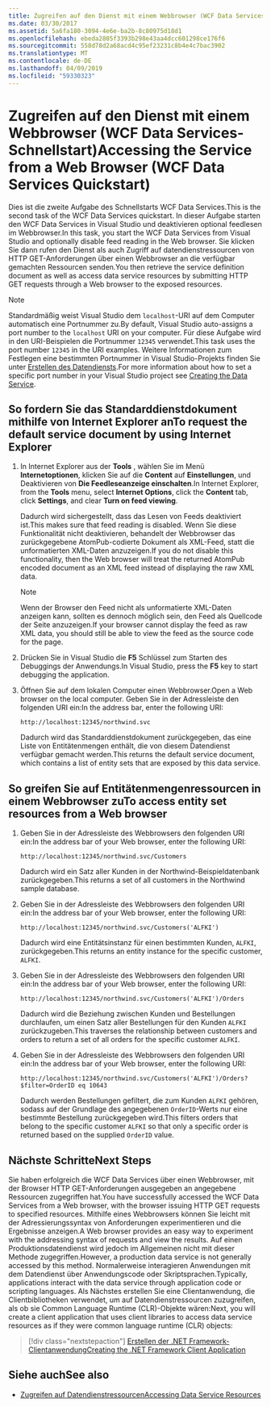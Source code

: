 ```yaml
---
title: Zugreifen auf den Dienst mit einem Webbrowser (WCF Data Services-Schnellstart)
ms.date: 03/30/2017
ms.assetid: 5a6fa180-3094-4e6e-ba2b-8c80975d18d1
ms.openlocfilehash: ebeda2805f3393b298e43aa4dcc601298ce176f6
ms.sourcegitcommit: 558d78d2a68acd4c95ef23231c8b4e4c7bac3902
ms.translationtype: MT
ms.contentlocale: de-DE
ms.lasthandoff: 04/09/2019
ms.locfileid: "59330323"
---
```

# <a name="accessing-the-service-from-a-web-browser-wcf-data-services-quickstart"></a><span data-ttu-id="19011-102">Zugreifen auf den Dienst mit einem Webbrowser (WCF Data Services-Schnellstart)</span><span class="sxs-lookup"><span data-stu-id="19011-102">Accessing the Service from a Web Browser (WCF Data Services Quickstart)</span></span>

<span data-ttu-id="19011-103">Dies ist die zweite Aufgabe des Schnellstarts WCF Data Services.</span><span class="sxs-lookup"><span data-stu-id="19011-103">This is the second task of the WCF Data Services quickstart.</span></span> <span data-ttu-id="19011-104">In dieser Aufgabe starten den WCF Data Services in Visual Studio und deaktivieren optional feedlesen im Webbrowser.</span><span class="sxs-lookup"><span data-stu-id="19011-104">In this task, you start the WCF Data Services from Visual Studio and optionally disable feed reading in the Web browser.</span></span> <span data-ttu-id="19011-105">Sie klicken Sie dann rufen den Dienst als auch Zugriff auf datendienstressourcen von HTTP GET-Anforderungen über einen Webbrowser an die verfügbar gemachten Ressourcen senden.</span><span class="sxs-lookup"><span data-stu-id="19011-105">You then retrieve the service definition document as well as access data service resources by submitting HTTP GET requests through a Web browser to the exposed resources.</span></span>

> [!NOTE]
> <span data-ttu-id="19011-106">Standardmäßig weist Visual Studio dem `localhost`-URI auf dem Computer automatisch eine Portnummer zu.</span><span class="sxs-lookup"><span data-stu-id="19011-106">By default, Visual Studio auto-assigns a port number to the `localhost` URI on your computer.</span></span> <span data-ttu-id="19011-107">Für diese Aufgabe wird in den URI-Beispielen die Portnummer `12345` verwendet.</span><span class="sxs-lookup"><span data-stu-id="19011-107">This task uses the port number `12345` in the URI examples.</span></span> <span data-ttu-id="19011-108">Weitere Informationen zum Festlegen eine bestimmten Portnummer in Visual Studio-Projekts finden Sie unter [Erstellen des Datendiensts](../../../../docs/framework/data/wcf/creating-the-data-service.md).</span><span class="sxs-lookup"><span data-stu-id="19011-108">For more information about how to set a specific port number in your Visual Studio project see [Creating the Data Service](../../../../docs/framework/data/wcf/creating-the-data-service.md).</span></span>

## <a name="to-request-the-default-service-document-by-using-internet-explorer"></a><span data-ttu-id="19011-109">So fordern Sie das Standarddienstdokument mithilfe von Internet Explorer an</span><span class="sxs-lookup"><span data-stu-id="19011-109">To request the default service document by using Internet Explorer</span></span>

1. <span data-ttu-id="19011-110">In Internet Explorer aus der **Tools** , wählen Sie im Menü **Internetoptionen**, klicken Sie auf die **Content** auf **Einstellungen**, und Deaktivieren von  **Die Feedleseanzeige einschalten**.</span><span class="sxs-lookup"><span data-stu-id="19011-110">In Internet Explorer, from the **Tools** menu, select **Internet Options**, click the **Content** tab, click **Settings**, and clear **Turn on feed viewing**.</span></span>

     <span data-ttu-id="19011-111">Dadurch wird sichergestellt, dass das Lesen von Feeds deaktiviert ist.</span><span class="sxs-lookup"><span data-stu-id="19011-111">This makes sure that feed reading is disabled.</span></span> <span data-ttu-id="19011-112">Wenn Sie diese Funktionalität nicht deaktivieren, behandelt der Webbrowser das zurückgegebene AtomPub-codierte Dokument als XML-Feed, statt die unformatierten XML-Daten anzuzeigen.</span><span class="sxs-lookup"><span data-stu-id="19011-112">If you do not disable this functionality, then the Web browser will treat the returned AtomPub encoded document as an XML feed instead of displaying the raw XML data.</span></span>

    > [!NOTE]
    > <span data-ttu-id="19011-113">Wenn der Browser den Feed nicht als unformatierte XML-Daten anzeigen kann, sollten es dennoch möglich sein, den Feed als Quellcode der Seite anzuzeigen.</span><span class="sxs-lookup"><span data-stu-id="19011-113">If your browser cannot display the feed as raw XML data, you should still be able to view the feed as the source code for the page.</span></span>

2. <span data-ttu-id="19011-114">Drücken Sie in Visual Studio die **F5** Schlüssel zum Starten des Debuggings der Anwendungs.</span><span class="sxs-lookup"><span data-stu-id="19011-114">In Visual Studio, press the **F5** key to start debugging the application.</span></span>

3. <span data-ttu-id="19011-115">Öffnen Sie auf dem lokalen Computer einen Webbrowser.</span><span class="sxs-lookup"><span data-stu-id="19011-115">Open a Web browser on the local computer.</span></span> <span data-ttu-id="19011-116">Geben Sie in der Adressleiste den folgenden URI ein:</span><span class="sxs-lookup"><span data-stu-id="19011-116">In the address bar, enter the following URI:</span></span>

    ```
    http://localhost:12345/northwind.svc
    ```

     <span data-ttu-id="19011-117">Dadurch wird das Standarddienstdokument zurückgegeben, das eine Liste von Entitätenmengen enthält, die von diesem Datendienst verfügbar gemacht werden.</span><span class="sxs-lookup"><span data-stu-id="19011-117">This returns the default service document, which contains a list of entity sets that are exposed by this data service.</span></span>

## <a name="to-access-entity-set-resources-from-a-web-browser"></a><span data-ttu-id="19011-118">So greifen Sie auf Entitätenmengenressourcen in einem Webbrowser zu</span><span class="sxs-lookup"><span data-stu-id="19011-118">To access entity set resources from a Web browser</span></span>

1. <span data-ttu-id="19011-119">Geben Sie in der Adressleiste des Webbrowsers den folgenden URI ein:</span><span class="sxs-lookup"><span data-stu-id="19011-119">In the address bar of your Web browser, enter the following URI:</span></span>

    ```
    http://localhost:12345/northwind.svc/Customers
    ```

     <span data-ttu-id="19011-120">Dadurch wird ein Satz aller Kunden in der Northwind-Beispieldatenbank zurückgegeben.</span><span class="sxs-lookup"><span data-stu-id="19011-120">This returns a set of all customers in the Northwind sample database.</span></span>

2. <span data-ttu-id="19011-121">Geben Sie in der Adressleiste des Webbrowsers den folgenden URI ein:</span><span class="sxs-lookup"><span data-stu-id="19011-121">In the address bar of your Web browser, enter the following URI:</span></span>

    ```
    http://localhost:12345/northwind.svc/Customers('ALFKI')
    ```

     <span data-ttu-id="19011-122">Dadurch wird eine Entitätsinstanz für einen bestimmten Kunden, `ALFKI`, zurückgegeben.</span><span class="sxs-lookup"><span data-stu-id="19011-122">This returns an entity instance for the specific customer, `ALFKI`.</span></span>

3. <span data-ttu-id="19011-123">Geben Sie in der Adressleiste des Webbrowsers den folgenden URI ein:</span><span class="sxs-lookup"><span data-stu-id="19011-123">In the address bar of your Web browser, enter the following URI:</span></span>

    ```
    http://localhost:12345/northwind.svc/Customers('ALFKI')/Orders
    ```

     <span data-ttu-id="19011-124">Dadurch wird die Beziehung zwischen Kunden und Bestellungen durchlaufen, um einen Satz aller Bestellungen für den Kunden `ALFKI` zurückzugeben.</span><span class="sxs-lookup"><span data-stu-id="19011-124">This traverses the relationship between customers and orders to return a set of all orders for the specific customer `ALFKI`.</span></span>

4. <span data-ttu-id="19011-125">Geben Sie in der Adressleiste des Webbrowsers den folgenden URI ein:</span><span class="sxs-lookup"><span data-stu-id="19011-125">In the address bar of your Web browser, enter the following URI:</span></span>

    ```
    http://localhost:12345/northwind.svc/Customers('ALFKI')/Orders?$filter=OrderID eq 10643
    ```

     <span data-ttu-id="19011-126">Dadurch werden Bestellungen gefiltert, die zum Kunden `ALFKI` gehören, sodass auf der Grundlage des angegebenen `OrderID`-Werts nur eine bestimmte Bestellung zurückgegeben wird.</span><span class="sxs-lookup"><span data-stu-id="19011-126">This filters orders that belong to the specific customer `ALFKI` so that only a specific order is returned based on the supplied `OrderID` value.</span></span>

## <a name="next-steps"></a><span data-ttu-id="19011-127">Nächste Schritte</span><span class="sxs-lookup"><span data-stu-id="19011-127">Next Steps</span></span>

<span data-ttu-id="19011-128">Sie haben erfolgreich die WCF Data Services über einen Webbrowser, mit der Browser HTTP GET-Anforderungen ausgegeben an angegebene Ressourcen zugegriffen hat.</span><span class="sxs-lookup"><span data-stu-id="19011-128">You have successfully accessed the WCF Data Services from a Web browser, with the browser issuing HTTP GET requests to specified resources.</span></span> <span data-ttu-id="19011-129">Mithilfe eines Webbrowsers können Sie leicht mit der Adressierungssyntax von Anforderungen experimentieren und die Ergebnisse anzeigen.</span><span class="sxs-lookup"><span data-stu-id="19011-129">A Web browser provides an easy way to experiment with the addressing syntax of requests and view the results.</span></span> <span data-ttu-id="19011-130">Auf einen Produktionsdatendienst wird jedoch im Allgemeinen nicht mit dieser Methode zugegriffen.</span><span class="sxs-lookup"><span data-stu-id="19011-130">However, a production data service is not generally accessed by this method.</span></span> <span data-ttu-id="19011-131">Normalerweise interagieren Anwendungen mit dem Datendienst über Anwendungscode oder Skriptsprachen.</span><span class="sxs-lookup"><span data-stu-id="19011-131">Typically, applications interact with the data service through application code or scripting languages.</span></span> <span data-ttu-id="19011-132">Als Nächstes erstellen Sie eine Clientanwendung, die Clientbibliotheken verwendet, um auf Datendienstressourcen zuzugreifen, als ob sie Common Language Runtime (CLR)-Objekte wären:</span><span class="sxs-lookup"><span data-stu-id="19011-132">Next, you will create a client application that uses client libraries to access data service resources as if they were common language runtime (CLR) objects:</span></span>

> [!div class="nextstepaction"]
> [<span data-ttu-id="19011-133">Erstellen der .NET Framework-Clientanwendung</span><span class="sxs-lookup"><span data-stu-id="19011-133">Creating the .NET Framework Client Application</span></span>](../../../../docs/framework/data/wcf/creating-the-dotnet-client-application-wcf-data-services-quickstart.md)

## <a name="see-also"></a><span data-ttu-id="19011-134">Siehe auch</span><span class="sxs-lookup"><span data-stu-id="19011-134">See also</span></span>

- [<span data-ttu-id="19011-135">Zugreifen auf Datendienstressourcen</span><span class="sxs-lookup"><span data-stu-id="19011-135">Accessing Data Service Resources</span></span>](../../../../docs/framework/data/wcf/accessing-data-service-resources-wcf-data-services.md)

